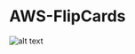 # AWS-FlipCards

![alt text](https://raw.githubusercontent.com/Mahdia93/AWS-FlipCards/wireframes/path/to/addingQuestions.png)